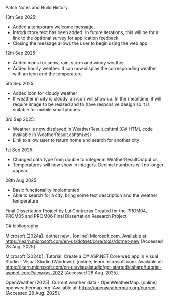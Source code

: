 Patch Notes and Build History:

13th Sep 2025:
* Added a temporary welcome message.
* Introductory text has been added. In future iterations, this will be for a link to the optional survey for application feedback.
* Closing the message allows the user to begin using the web app.

12th Sep 2025:
* Added icons for snow, rain, storm and windy weather.
* Added hourly weather. It can now display the corresponding weather with an icon and the temperature.

5th Sep 2025:
* Added icon for cloudy weather
* If weather in city is cloudy, an icon will show up. In the meantime, it will require image to be resized and to have responsive design so it is suitable for mobile smartphones.

3rd Sep 2025:

* Weather is now displayed in WeatherResult.cshtml (C# HTML code available in WeatherResult.cshtml.cs)
* Link to allow user to return home and search for another city

1st Sep 2025:
* Changed data type from double to integer in WeatherResultOutput.cs
* Temperatures will now show in integers. Decimal numbers will no longer appear.


28th Aug 2025: 
* Basic functionality implemented
* Able to search for a city, bring some text description and the weather temperature





Final Dissertation Project by Lui Contreras
Created for the PROM04, PROM05 and PROM06 Final Dissertation Research Project

C# bibliography:

Microsoft (2024a). dotnet new . [online] Microsoft.com. Available at: https://learn.microsoft.com/en-us/dotnet/core/tools/dotnet-new [Accessed 28 Aug. 2025].

Microsoft (2024b). Tutorial: Create a C# ASP.NET Core web app in Visual Studio - Visual Studio (Windows). [online] learn.microsoft.com. Available at: https://learn.microsoft.com/en-us/visualstudio/get-started/csharp/tutorial-aspnet-core?view=vs-2022 [Accessed 28 Aug. 2025].

OpenWeather (2025). Current weather data - OpenWeatherMap. [online] openweathermap.org. Available at: https://openweathermap.org/current [Accessed 28 Aug. 2025].
